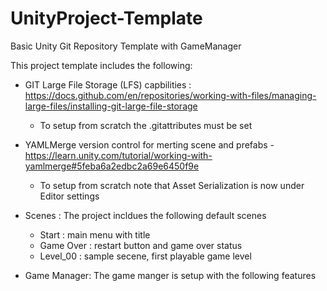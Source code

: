 # UnityProject-Template
 Basic Unity Git Repository Template with GameManager

This project template includes the following: 
 
 - GIT Large File Storage (LFS) capbilities : https://docs.github.com/en/repositories/working-with-files/managing-large-files/installing-git-large-file-storage
    - To setup from scratch the .gitattributes must be set
  
  - YAMLMerge version control for merting scene and prefabs - https://learn.unity.com/tutorial/working-with-yamlmerge#5feba6a2edbc2a69e6450f9e
    - To setup from scratch note that Asset Serialization is now under Editor settings
    
  - Scenes : The project incldues the following default scenes
    - Start : main menu with title
    - Game Over : restart button and game over status
    - Level_00 : sample secene, first playable game level
    
  - Game Manager: The game manger is setup with the following features
  
   